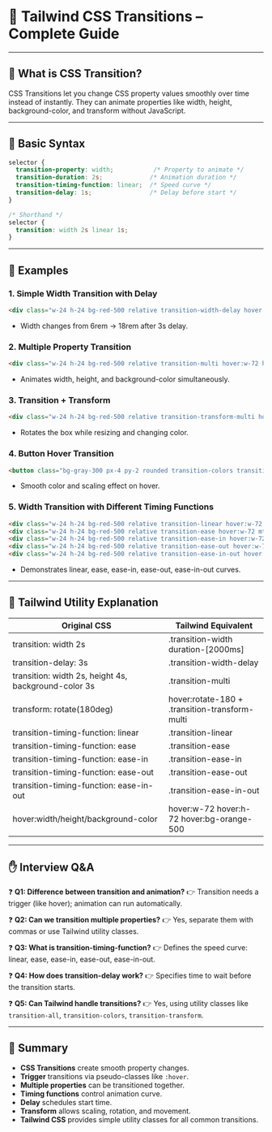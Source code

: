# 🎨 Tailwind CSS Transitions – Complete Guide

---

## 📌 What is CSS Transition?

CSS Transitions let you change CSS property values smoothly over time instead of instantly. They can animate properties like width, height, background-color, and transform without JavaScript.

---

## 📝 Basic Syntax

```css
selector {
  transition-property: width;           /* Property to animate */
  transition-duration: 2s;             /* Animation duration */
  transition-timing-function: linear;  /* Speed curve */
  transition-delay: 1s;                /* Delay before start */
}

/* Shorthand */
selector {
  transition: width 2s linear 1s;
}
```

---

## 🔑 Examples

### 1. Simple Width Transition with Delay

```html
<div class="w-24 h-24 bg-red-500 relative transition-width-delay hover:w-72"></div>
```

* Width changes from 6rem → 18rem after 3s delay.

### 2. Multiple Property Transition

```html
<div class="w-24 h-24 bg-red-500 relative transition-multi hover:w-72 hover:h-72 hover:bg-orange-500"></div>
```

* Animates width, height, and background-color simultaneously.

### 3. Transition + Transform

```html
<div class="w-24 h-24 bg-red-500 relative transition-transform-multi hover:w-72 hover:h-72 hover:bg-orange-500 hover:rotate-180"></div>
```

* Rotates the box while resizing and changing color.

### 4. Button Hover Transition

```html
<button class="bg-gray-300 px-4 py-2 rounded transition-colors transition-transform duration-[1000ms] ease-out hover:bg-green-300 hover:scale-110">Hover Me</button>
```

* Smooth color and scaling effect on hover.

### 5. Width Transition with Different Timing Functions

```html
<div class="w-24 h-24 bg-red-500 relative transition-linear hover:w-72 mt-4"></div>
<div class="w-24 h-24 bg-red-500 relative transition-ease hover:w-72 mt-2"></div>
<div class="w-24 h-24 bg-red-500 relative transition-ease-in hover:w-72 mt-2"></div>
<div class="w-24 h-24 bg-red-500 relative transition-ease-out hover:w-72 mt-2"></div>
<div class="w-24 h-24 bg-red-500 relative transition-ease-in-out hover:w-72 mt-2"></div>
```

* Demonstrates linear, ease, ease-in, ease-out, ease-in-out curves.

---

## 🔹 Tailwind Utility Explanation

| Original CSS                                         | Tailwind Equivalent                            |
| ---------------------------------------------------- | ---------------------------------------------- |
| transition: width 2s                                 | .transition-width duration-[2000ms]            |
| transition-delay: 3s                                 | .transition-width-delay                        |
| transition: width 2s, height 4s, background-color 3s | .transition-multi                              |
| transform: rotate(180deg)                            | hover:rotate-180 + .transition-transform-multi |
| transition-timing-function: linear                   | .transition-linear                             |
| transition-timing-function: ease                     | .transition-ease                               |
| transition-timing-function: ease-in                  | .transition-ease-in                            |
| transition-timing-function: ease-out                 | .transition-ease-out                           |
| transition-timing-function: ease-in-out              | .transition-ease-in-out                        |
| hover:width/height/background-color                  | hover:w-72 hover:h-72 hover:bg-orange-500      |

---

## ✋ Interview Q&A

❓ **Q1: Difference between transition and animation?**
👉 Transition needs a trigger (like hover); animation can run automatically.

❓ **Q2: Can we transition multiple properties?**
👉 Yes, separate them with commas or use Tailwind utility classes.

❓ **Q3: What is transition-timing-function?**
👉 Defines the speed curve: linear, ease, ease-in, ease-out, ease-in-out.

❓ **Q4: How does transition-delay work?**
👉 Specifies time to wait before the transition starts.

❓ **Q5: Can Tailwind handle transitions?**
👉 Yes, using utility classes like `transition-all`, `transition-colors`, `transition-transform`.

---

## 📝 Summary

* **CSS Transitions** create smooth property changes.
* **Trigger** transitions via pseudo-classes like `:hover`.
* **Multiple properties** can be transitioned together.
* **Timing functions** control animation curve.
* **Delay** schedules start time.
* **Transform** allows scaling, rotation, and movement.
* **Tailwind CSS** provides simple utility classes for all common transitions.
